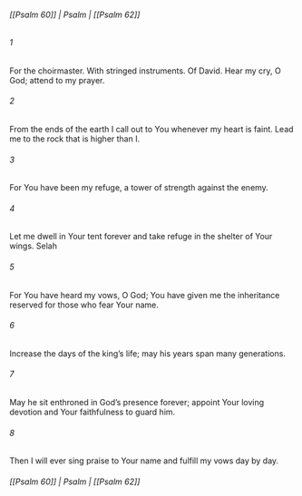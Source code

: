 ###### [[Psalm 60]] | Psalm | [[Psalm 62]]

###### 1
For the choirmaster. With stringed instruments. Of David. Hear my cry, O God; attend to my prayer.
###### 2
From the ends of the earth I call out to You whenever my heart is faint. Lead me to the rock that is higher than I.
###### 3
For You have been my refuge, a tower of strength against the enemy.
###### 4
Let me dwell in Your tent forever and take refuge in the shelter of Your wings. Selah
###### 5
For You have heard my vows, O God; You have given me the inheritance reserved for those who fear Your name.
###### 6
Increase the days of the king’s life; may his years span many generations.
###### 7
May he sit enthroned in God’s presence forever; appoint Your loving devotion and Your faithfulness to guard him.
###### 8
Then I will ever sing praise to Your name and fulfill my vows day by day.

###### [[Psalm 60]] | Psalm | [[Psalm 62]]
